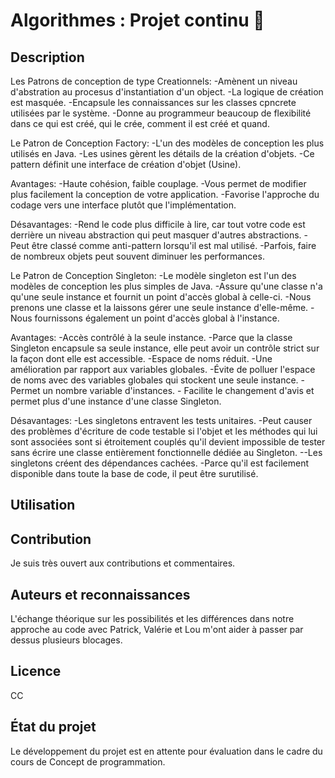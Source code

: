 # Algorithmes : Projet continu :round_pushpin:

[comment]: # (Définir un nom de projet qui explique sommairement ce dernier.)

[comment]: # (Je vais utiliser le code [comment]: #  pour ajouter des commentaires dans mes readme qui fonctionneront sur plusieurs plateforme mettant en forme le markdown)

[comment]: # (Source: https://stackoverflow.com/questions/4823468/comments-in-markdown)

[comment]: # (Utilisateur: Nick Volynkin)

## Description

[comment]: # (Il faut expliquer ce que le projet fait exactement. Il faut décrire le contexte du projet ainsi qu’offrir des ressources externes pour les termes pouvant être moins connus par les visiteurs. Si jamais ce projet est une solution alternative à un autre, il est important de le mentionner dans cette section.)
Les Patrons de conception de type Creationnels:
        -Amènent un niveau d'abstration au procesus d'instantiation d'un object. 
        -La logique de création est masquée.
        -Encapsule les connaissances sur les classes cpncrete utilisées par le système.
        -Donne au programmeur beaucoup de flexibilité dans ce qui est créé, qui le crée, comment il est créé et quand.

Le Patron de Conception Factory:
        -L'un des modèles de conception les plus utilisés en Java.
        -Les usines gèrent les détails de la création d'objets.
        -Ce pattern définit une interface de création d'objet (Usine).

Avantages:
        -Haute cohésion, faible couplage.
        -Vous permet de modifier plus facilement la conception de votre application.
        -Favorise l'approche du codage vers une interface plutôt que l'implémentation.

Désavantages:
        -Rend le code plus difficile à lire, car tout votre code est derrière un niveau abstraction qui peut masquer d'autres abstractions.
        -Peut être classé comme anti-pattern lorsqu'il est mal utilisé.
        -Parfois, faire de nombreux objets peut souvent diminuer les performances.

Le Patron de Conception Singleton:
        -Le modèle singleton est l'un des modèles de conception les plus simples de Java.
        -Assure qu'une classe n'a qu'une seule instance et fournit un point d'accès global à celle-ci.
        -Nous prenons une classe et la laissons gérer une seule instance d'elle-même.
        -Nous fournissons également un point d'accès global à l'instance.

Avantages:
        -Accès contrôlé à la seule instance.
                -Parce que la classe Singleton encapsule sa seule instance, elle peut avoir un contrôle strict sur la façon dont elle est accessible.
        -Espace de noms réduit.
                -Une amélioration par rapport aux variables globales.
                -Évite de polluer l'espace de noms avec des variables globales qui stockent une seule instance.
        -Permet un nombre variable d'instances.
                - Facilite le changement d'avis et permet plus d'une instance d'une classe Singleton.

Désavantages:
        -Les singletons entravent les tests unitaires.
                -Peut causer des problèmes d'écriture de code testable si l'objet et les méthodes qui lui sont        associées sont si étroitement couplés qu'il devient impossible de tester sans écrire une classe entièrement fonctionnelle dédiée au Singleton.
        --Les singletons créent des dépendances cachées.
                -Parce qu'il est facilement disponible dans toute la base de code, il peut être surutilisé.

[comment]: # (## Aide visuelle)

[comment]: # (Tout dépendant du type de projet, il peut être fort intéressant d’ajouter des supports visuels en faciliter la compréhension.)


[comment]: # (## Installation)

[comment]: # (Si jamais le projet nécessite l’installation de logiciels ou bibliothèque supplémentaire, il est important de le préciser ici. De plus, il faut prendre en considération que les visiteurs risquent souvent d’être des personnes plus novices. Par conséquent, il est utile de bien décrire chaque étape de l’installation de ce matériel supplémentaire.)


## Utilisation

[comment]: # (## Support)

[comment]: # (Indiquez ici les endroits où les utilisateurs peuvent avoir accès à de l’aide : adresse de courriel, forum de discussion, etc.)


[comment]: # (## Feuille de route)

[comment]: # (Si jamais le projet est toujours en production, c’est une bonne idée de présenter une feuille de route qui indique les ajouts futurs.)

## Contribution

[comment]: # (Il est important de préciser si vous êtes ouverts à des contributions et les spécifications autour de ces dernières.)
Je suis très ouvert aux contributions et commentaires.

[comment]: # (Il est aussi utile de présenter les prérequis au développement du projet tel que des variables d’environnement à modifier ou l’exécution préalable de routines.)


## Auteurs et reconnaissances
L'échange théorique sur les possibilités et les différences dans notre approche au code avec Patrick, Valérie et Lou m'ont aider à passer par dessus plusieurs blocages.

[comment]: # (Il est important de reconnaître les personnes ayant contribué au projet, ainsi que de remercier les personnes ayant offert du support.)

## Licence
CC

## État du projet
Le développement du projet est en attente pour évaluation dans le cadre du cours de Concept de programmation.
